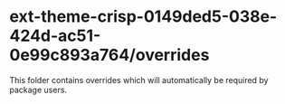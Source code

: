 # ext-theme-crisp-0149ded5-038e-424d-ac51-0e99c893a764/overrides

This folder contains overrides which will automatically be required by package users.
